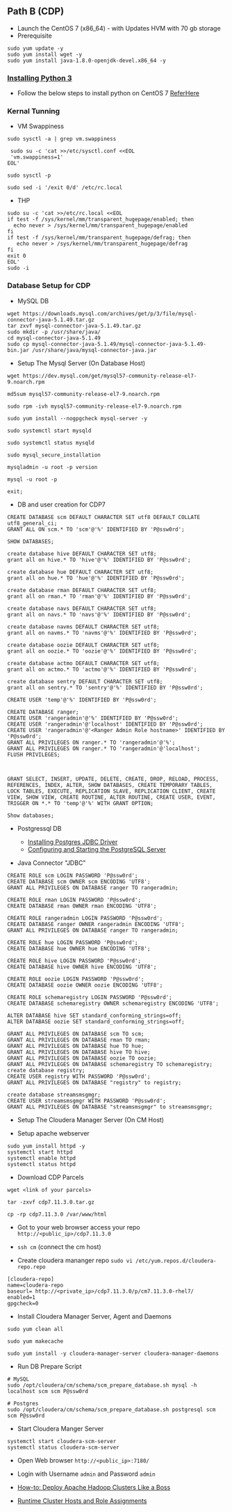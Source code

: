 Path B (CDP)
------------

* Launch the CentOS 7 (x86_64) - with Updates HVM with 70 gb storage
* Prerequisite

```
sudo yum update -y
sudo yum install wget -y
sudo yum install java-1.8.0-openjdk-devel.x86_64 -y 

```

### [Installing Python 3](https://docs.cloudera.com/cdp-private-cloud-base/7.1.9/installation/topics/cdpdc-cm-install-python-3.8.html)

* Follow the below steps to install python on CentOS 7 [ReferHere](https://docs.cloudera.com/cdp-private-cloud-base/7.1.9/installation/topics/cdpdc-cm-install-python-3-centos.html)



### Kernal Tunning 

* VM Swappiness

```
sudo sysctl -a | grep vm.swappiness

 sudo su -c 'cat >>/etc/sysctl.conf <<EOL
 'vm.swappiness=1' 
EOL'

sudo sysctl -p

sudo sed -i '/exit 0/d' /etc/rc.local
```

* THP 

```
sudo su -c 'cat >>/etc/rc.local <<EOL
if test -f /sys/kernel/mm/transparent_hugepage/enabled; then
  echo never > /sys/kernel/mm/transparent_hugepage/enabled
fi
if test -f /sys/kernel/mm/transparent_hugepage/defrag; then
   echo never > /sys/kernel/mm/transparent_hugepage/defrag 
fi
exit 0
EOL'
sudo -i
```




### Database Setup for CDP

* MySQL DB 

```
wget https://downloads.mysql.com/archives/get/p/3/file/mysql-connector-java-5.1.49.tar.gz
tar zxvf mysql-connector-java-5.1.49.tar.gz
sudo mkdir -p /usr/share/java/
cd mysql-connector-java-5.1.49
sudo cp mysql-connector-java-5.1.49/mysql-connector-java-5.1.49-bin.jar /usr/share/java/mysql-connector-java.jar
```

* Setup The Mysql Server (On Database Host)

```
wget https://dev.mysql.com/get/mysql57-community-release-el7-9.noarch.rpm

md5sum mysql57-community-release-el7-9.noarch.rpm

sudo rpm -ivh mysql57-community-release-el7-9.noarch.rpm

sudo yum install --nogpgcheck mysql-server -y

sudo systemctl start mysqld

sudo systemctl status mysqld

sudo mysql_secure_installation

mysqladmin -u root -p version

mysql -u root -p

exit;

```

* DB and user creation for CDP7 

```
CREATE DATABASE scm DEFAULT CHARACTER SET utf8 DEFAULT COLLATE utf8_general_ci;
GRANT ALL ON scm.* TO 'scm'@'%' IDENTIFIED BY 'P@ssw0rd';

SHOW DATABASES;

create database hive DEFAULT CHARACTER SET utf8;
grant all on hive.* TO 'hive'@'%' IDENTIFIED BY 'P@ssw0rd';

create database hue DEFAULT CHARACTER SET utf8;
grant all on hue.* TO 'hue'@'%' IDENTIFIED BY 'P@ssw0rd';

create database rman DEFAULT CHARACTER SET utf8;
grant all on rman.* TO 'rman'@'%' IDENTIFIED BY 'P@ssw0rd';

create database navs DEFAULT CHARACTER SET utf8;
grant all on navs.* TO 'navs'@'%' IDENTIFIED BY 'P@ssw0rd';

create database navms DEFAULT CHARACTER SET utf8;
grant all on navms.* TO 'navms'@'%' IDENTIFIED BY 'P@ssw0rd';

create database oozie DEFAULT CHARACTER SET utf8;
grant all on oozie.* TO 'oozie'@'%' IDENTIFIED BY 'P@ssw0rd';

create database actmo DEFAULT CHARACTER SET utf8;
grant all on actmo.* TO 'actmo'@'%' IDENTIFIED BY 'P@ssw0rd';

create database sentry DEFAULT CHARACTER SET utf8;
grant all on sentry.* TO 'sentry'@'%' IDENTIFIED BY 'P@ssw0rd';

CREATE USER 'temp'@'%' IDENTIFIED BY 'P@ssw0rd';

CREATE DATABASE ranger;
CREATE USER 'rangeradmin'@'%' IDENTIFIED BY 'P@ssw0rd';
CREATE USER 'rangeradmin'@'localhost' IDENTIFIED BY 'P@ssw0rd';
CREATE USER 'rangeradmin'@'<Ranger Admin Role hostname>' IDENTIFIED BY 'P@ssw0rd';
GRANT ALL PRIVILEGES ON ranger.* TO 'rangeradmin'@'%';
GRANT ALL PRIVILEGES ON ranger.* TO 'rangeradmin'@'localhost';
FLUSH PRIVILEGES;



GRANT SELECT, INSERT, UPDATE, DELETE, CREATE, DROP, RELOAD, PROCESS, REFERENCES, INDEX, ALTER, SHOW DATABASES, CREATE TEMPORARY TABLES, LOCK TABLES, EXECUTE, REPLICATION SLAVE, REPLICATION CLIENT, CREATE VIEW, SHOW VIEW, CREATE ROUTINE, ALTER ROUTINE, CREATE USER, EVENT, TRIGGER ON *.* TO 'temp'@'%' WITH GRANT OPTION;

Show databases;

```


* Postgressql DB 

    * [Installing Postgres JDBC Driver](https://docs.cloudera.com/cdp-private-cloud-base/7.1.9/installation/topics/cm_postgres_jdbc_installation.html)
    * [Configuring and Starting the PostgreSQL Server](https://docs.cloudera.com/cdp-private-cloud-base/7.1.9/installation/topics/cdpdc-configuring-starting-postgresql-server.html)


* Java Connector "JDBC" 

```
CREATE ROLE scm LOGIN PASSWORD 'P@ssw0rd';
CREATE DATABASE scm OWNER scm ENCODING 'UTF8';
GRANT ALL PRIVILEGES ON DATABASE ranger TO rangeradmin;

CREATE ROLE rman LOGIN PASSWORD 'P@ssw0rd';
CREATE DATABASE rman OWNER rman ENCODING 'UTF8';

CREATE ROLE rangeradmin LOGIN PASSWORD 'P@ssw0rd';
CREATE DATABASE ranger OWNER rangeradmin ENCODING 'UTF8';
GRANT ALL PRIVILEGES ON DATABASE ranger TO rangeradmin;

CREATE ROLE hue LOGIN PASSWORD 'P@ssw0rd';
CREATE DATABASE hue OWNER hue ENCODING 'UTF8';

CREATE ROLE hive LOGIN PASSWORD 'P@ssw0rd';
CREATE DATABASE hive OWNER hive ENCODING 'UTF8';

CREATE ROLE oozie LOGIN PASSWORD 'P@ssw0rd';
CREATE DATABASE oozie OWNER oozie ENCODING 'UTF8';

CREATE ROLE schemaregistry LOGIN PASSWORD 'P@ssw0rd';
CREATE DATABASE schemaregistry OWNER schemaregistry ENCODING 'UTF8';

ALTER DATABASE hive SET standard_conforming_strings=off;
ALTER DATABASE oozie SET standard_conforming_strings=off;

GRANT ALL PRIVILEGES ON DATABASE scm TO scm;
GRANT ALL PRIVILEGES ON DATABASE rman TO rman;
GRANT ALL PRIVILEGES ON DATABASE hue TO hue;
GRANT ALL PRIVILEGES ON DATABASE hive TO hive;
GRANT ALL PRIVILEGES ON DATABASE oozie TO oozie;
GRANT ALL PRIVILEGES ON DATABASE schemaregistry TO schemaregistry;
create database registry;
CREATE USER registry WITH PASSWORD 'P@ssw0rd';
GRANT ALL PRIVILEGES ON DATABASE "registry" to registry;

create database streamsmsgmgr;
CREATE USER streamsmsgmgr WITH PASSWORD 'P@ssw0rd';
GRANT ALL PRIVILEGES ON DATABASE "streamsmsgmgr" to streamsmsgmgr;

```

* Setup The Cloudera Manager Server (On CM Host)

* Setup apache webserver 

```
sudo yum install httpd -y 
systemctl start httpd
systemctl enable httpd
systemctl status httpd
```

* Download CDP Parcels 

```
wget <link of your parcels>

tar -zxvf cdp7.11.3.0.tar.gz 

cp -rp cdp7.11.3.0 /var/www/html 

```

* Got to your web browser access your repo `http://<public_ip>/cdp7.11.3.0`

* `ssh cm` (connect the cm host) 

* Create cloudera mananger repo `sudo vi /etc/yum.repos.d/cloudera-repo.repo`

```
[cloudera-repo]
name=cloudera-repo
baseurl= http://<private_ip>/cdp7.11.3.0/p/cm7.11.3.0-rhel7/
enabled=1
gpgcheck=0

```

* Install Cloudera Manager Server, Agent and Daemons 

```
sudo yum clean all

sudo yum makecache

sudo yum install -y cloudera-manager-server cloudera-manager-daemons

```

* Run DB Prepare Script 

```
# MySQL 
sudo /opt/cloudera/cm/schema/scm_prepare_database.sh mysql -h localhost scm scm P@ssw0rd

# Postgres
sudo /opt/cloudera/cm/schema/scm_prepare_database.sh postgresql scm scm P@ssw0rd

```

* Start Cloudera Manger Server 

```
systemctl start cloudera-scm-server
systemctl status cloudera-scm-server
```

* Open Web browser `http://<public_ip>:7180/`

* Login with Username `admin` and Password `admin`


* [How-to: Deploy Apache Hadoop Clusters Like a Boss](https://blog.cloudera.com/how-to-deploy-apache-hadoop-clusters-like-a-boss/)
* [Runtime Cluster Hosts and Role Assignments](https://docs.cloudera.com/cdp-private-cloud-base/7.1.9/installation/topics/cdpdc-runtime-cluster-hosts-role-assignments.html?)